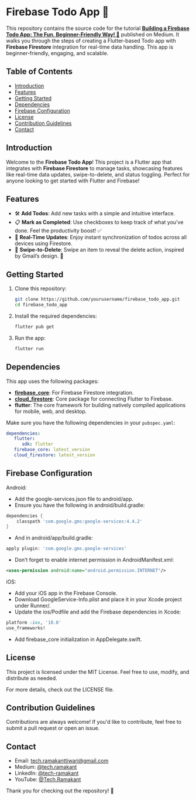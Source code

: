 # Firebase Todo App 🚀

This repository contains the source code for the tutorial **[Building a Firebase Todo App: The Fun, Beginner-Friendly Way! 🚀](https://medium.com/@tech.ramakant/building-a-firebase-todo-app-the-fun-beginner-friendly-way-75278f93bdde)** published on Medium. It walks you through the steps of creating a Flutter-based Todo app with **Firebase Firestore** integration for real-time data handling. This app is beginner-friendly, engaging, and scalable.


## Table of Contents
- [Introduction](#introduction)
- [Features](#features)
- [Getting Started](#getting-started)
- [Dependencies](#dependencies)
- [Firebase Configuration](#firebase-configuration)
- [License](#license)
- [Contribution Guidelines](#contribution-guidelines)
- [Contact](#contact)

## Introduction

Welcome to the **Firebase Todo App**! This project is a Flutter app that integrates with **Firebase Firestore** to manage tasks, showcasing features like real-time data updates, swipe-to-delete, and status toggling. Perfect for anyone looking to get started with Flutter and Firebase!

## Features
- 🛠 **Add Todos**: Add new tasks with a simple and intuitive interface.
- 📋 **Mark as Completed**: Use checkboxes to keep track of what you’ve done. Feel the productivity boost! ✅
- 💨 **Real-Time Updates**: Enjoy instant synchronization of todos across all devices using Firestore.
- 🧹 **Swipe-to-Delete**: Swipe an item to reveal the delete action, inspired by Gmail’s design. 🧹

## Getting Started

1. Clone this repository:
   ```bash
   git clone https://github.com/yourusername/firebase_todo_app.git
   cd firebase_todo_app
   ```

2. Install the required dependencies:
    ```bash
    flutter pub get
    ```

3. Run the app:
    ```bash
    flutter run
    ```

## Dependencies

This app uses the following packages:

- **[firebase_core](https://pub.dev/packages/firebase_core)**: For Firebase Firestore integration.
- **[cloud_firestore](https://pub.dev/packages/cloud_firestore)**: Core package for connecting Flutter to Firebase.
- **flutter**: The core framework for building natively compiled applications for mobile, web, and desktop.

Make sure you have the following dependencies in your `pubspec.yaml`:

```yaml
dependencies:
   flutter:
      sdk: flutter
   firebase_core: latest_version
   cloud_firestore: latest_version
```

## Firebase Configuration

Android:
- Add the google-services.json file to android/app.
- Ensure you have the following in android/build.gradle:

```groovy
dependencies {
    classpath 'com.google.gms:google-services:4.4.2'
}
```

- And in android/app/build.gradle:

```groovy
apply plugin: 'com.google.gms.google-services'
```

- Don’t forget to enable internet permission in AndroidManifest.xml:

```xml
<uses-permission android:name="android.permission.INTERNET"/>
```

iOS:
- Add your iOS app in the Firebase Console.
- Download GoogleService-Info.plist and place it in your Xcode project under Runner/.
- Update the ios/Podfile and add the Firebase dependencies in Xcode:

```ruby
platform :ios, '10.0'
use_frameworks!
```

- Add firebase_core initialization in AppDelegate.swift.

## License
This project is licensed under the MIT License. Feel free to use, modify, and distribute as needed.

For more details, check out the LICENSE file.

## Contribution Guidelines
Contributions are always welcome! If you'd like to contribute, feel free to submit a pull request or open an issue.

## Contact
- Email: [tech.ramakanttiwari@gmail.com](mailto:tech.ramakanttiwari@gmail.com)
- Medium: [@tech.ramakant](https://medium.com/@tech.ramakant)
- LinkedIn: [@tech-ramakant](https://www.linkedin.com/in/ramakant-tiwari-593479128)
- YouTube: [@Tech.Ramakant](https://www.youtube.com/@Tech.Ramakant)

Thank you for checking out the repository! 🎉
   
